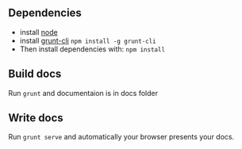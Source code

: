 ## Dependencies

* install [node](http://nodejs.org)
* install [grunt-cli](https://github.com/gruntjs/grunt-cli) `npm install -g grunt-cli`
* Then install dependencies with: `npm install`

## Build docs

Run `grunt` and documentaion is in docs folder

## Write docs

Run `grunt serve` and automatically your browser presents your docs.
